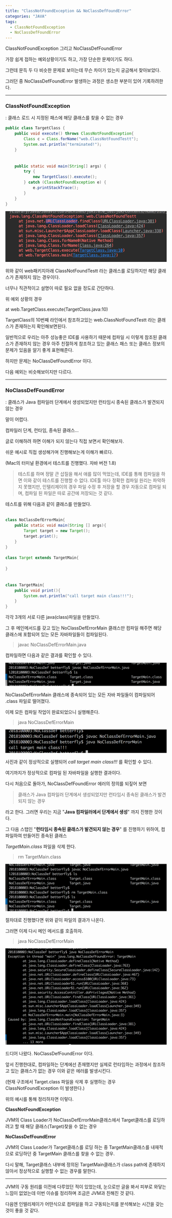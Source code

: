```yaml
---
title: "ClassNotFoundException && NoClassDefFoundError"
categories: "JAVA"
tags:
  - ClassNotFoundException
  - NoClassDefFoundError
---
```



ClassNotFoundException 그리고 NoClassDefFoundError

가장 쉽게 접하는 예외상황이기도 하고, 가장 단순한 문제이기도 하다.

그런데 문득 두 다 비슷한 문제로 보이는데 무슨 차이가 있는지 궁금해서 찾아보았다.

그러던 중 NoClassDefFoundError 발생하는 과정은 생소한 부분이 있어 기록하려한다.

---

### ClassNotFoundException
: 클래스 로드 시 지정된 패스에 해당 클래스를 찾을 수 없는 경우


```java
public class TargetClass {
    public void execute() throws ClassNotFoundException{
        Class c = Class.forName("web.ClassNotFoundTestt");
        System.out.println("terminated!");
    }


    public static void main(String[] args) {
        try {
            new TargetClass().execute();
        } catch (ClassNotFoundException e) {
            e.printStackTrace();
        }
    }
}

```

![ClassNotFound](/assets/images/study/dev/2018/10_classnotfound.png)

위와 같이 web패키지아래 ClassNotFoundTestt 라는 클래스를 로딩하지만 해당 클래스가 존재하지 않는 경우이다.

너무나 직관적이고 설명이 따로 필요 없을 정도로 간단하다.

위 예외 상황의 경우

at web.TargetClass.execute(TargetClass.java:10)

TargetClass의 10번째 라인에서 참조하고있는 web.ClassNotFoundTestt 라는 클래스가 존재하는지 확인해보면된다.

일반적으로 우리는 아주 성능좋은 IDE를 사용하기 때문에 컴파일 시 이렇게 참조된 클래스가 존재하지 않는 경우 아주 친절하게 참조하고 있는 클래스 패스 또는 클래스 정보의 문제가 있음을 알기 좋게 표현해준다.

하지만 문제는 NoClassDefFoundError 이다.

다음 예외는 비슷해보이지만 다르다.

---

### NoClassDefFoundError
: 클래스가 Java 컴파일러 단계에서 생성되었지만 런타임시 종속된 클래스가 발견되지 않는 경우

말이 어렵다.

컴파일러 단계, 런타임, 종속된 클래스...

글로 이해하려 하면 이해가 되지 않는다 직접 보면서 확인해보자.

쉬운 예시로 직접 생성해가며 진행해보는게 이해가 빠르다.

(Mac의 터미널 환경에서 테스트를 진행했다. 자바 버전 1.8)

> 테스트를 하며 정말 큰 삽질을 해서 애를 많이 먹었는데, IDE를 통해 컴파일을 하면 이와 같이 테스트를 진행할 수 없다. IDE툴 마다 정확한 컴파일 원리는 파악하지 못했지만, 인텔리제이의 경우 파일 수정 후 저장을 할 경우 자동으로 컴파일 되며, 컴파일 된 파일은 따로 공간에 저장되는 것 같다.

테스트를 위해 다음과 같이 클래스를 만들었다.

~~~java

class NoClassDefErrorMain{
	public static void main(String [] args){
		Target target = new Target();
		target.print();
	}
}

class Target extends TargetMain{

}


class TargetMain{
	public void print(){
		System.out.println("call target main class!!!");
	}
}

~~~

각각 3개의 서로 다른 java(class)파일을 만들었다.

그 후 메인메서드를 갖고 있는 NoClassDefErrorMain 클래스만 컴파일 해주면 해당 클래스에 포함되어 있는 모든 자바파일들이 컴파일된다.

> javac NoClassDefErrorMain.java

컴파일하면 다음과 같은 결과를 확인할 수 있다.

![compile_result](/assets/images/study/dev/2018/10_compile_result.png)

NoClassDefErrorMain 클래스에 종속되어 있는 모든 자바 파일들이 컴파일되어 .class 파일로 떨어졌다.

이제 모든 컴파일 작업이 완료되었으니 실행해준다.

> java NoClassDefErrorMain

![NoClassDef_run](/assets/images/study/dev/2018/10_NoClassDef_run.png)

사진과 같이 정상적으로 실행되어 *call target main class!!!* 를 확인할 수 있다.

여기까지가 정상적으로 컴파일 된 자바파일을 실행한 결과이다.

다시 처음으로 돌아가, NoClassDefFoundError 에러의 정의를 되짚어 보면

> 클래스가 Java 컴파일러 단계에서 생성되었지만 런타임시 종속된 클래스가 발견되지 않는 경우

라고 한다. 그러면 우리는 지금 "**Java 컴파일러에서 단계에서 생성**" 까지 진행한 것이다.

그 다음 스탭인 "**런타임시 종속된 클래스가 발견되지 않는 경우**" 를 진행하기 위하여, 컴파일하여 만들어진 종속된 클래스

*TargetMain.class* 파일을 삭제 한다.

> rm TargetMain.class

![delete_targetMain](/assets/images/study/dev/2018/10_delete_TargetMain.png)

절차대로 진행했다면 위와 같이 파일의 결과가 나온다.

그러면 이제 다시 메인 메서드를 호출하자.

> java NoClassDefErrorMain

![noDefClass](/assets/images/study/dev/2018/10_NoClassDefFound.png)

드디어 나왔다. NoClassDefFoundError 이다.

앞서 진행한대로, 컴파일하는 단계에선 존재했지만 실제로 런타임하는 과정에서 참조하고 있는 클래스가 없는 경우 이와 같은 에러를 발생시킨다.

(현재 구조에서 Target.class 파일을 삭제 후 실행하는 경우 ClassNotFoundException 이 발생한다.)

위의 예시를 통해 정리하자면 이렇다.

**ClassNotFoundException**

JVM의 Class Loader가 NoClassDefErrorMain클래스에서 Target클래스를 로딩하려고 할 때 해당 클래스(Target)찾을 수 없는 경우

**NoClassDefFoundError**

JVM의 Class Loader가 Target클래스를 로딩 하는 중 TargetMain클래스를 내재적으로 로딩하던 중 TargetMain 클래스를 찾을 수 없는 경우.

다시 말해, Target클래스 내부에 정의된 TargetMain클래스가 class path에 존재하지 않아서 정상적으로 실행할 수 없는 경우를 말한다.

---

JVM의 구동 원리를 이전에 다루었던 적이 있었는데, 눈으로만 글을 봐서 피부로 와닿는 느낌이 없었는데 이번 이슈를 정리하며 조금은 JVM과 친해진 것 같다.

다음엔 인텔리제이가 어떤식으로 컴파일을 하고 구동되는지를 분석해보는 시간을 갖는 것이 좋을 것 같다.